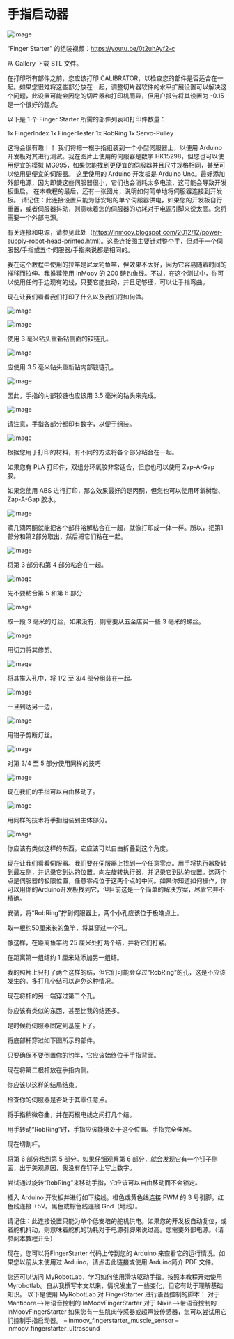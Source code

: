 <h1>手指启动器</h1>

![image](https://github.com/user-attachments/assets/e11c5040-58f2-4373-818e-6e0ab84f2eed)

“Finger Starter” 的组装视频：https://youtu.be/0t2uhAyf2-c

从 Gallery 下载 STL 文件。

在打印所有部件之前，您应该打印 CALIBRATOR，以检查您的部件是否适合在一起。如果您很难将这些部分放在一起，调整切片器软件的水平扩展设置可以解决这个问题，此设置可能会因您的切片器和打印机而异，但用户报告将其设置为 -0.15 是一个很好的起点。

以下是 1 个 Finger Starter 所需的部件列表和打印件数量：

1x FingerIndex
1x FingerTester
1x RobRing
1x Servo-Pulley

这将会很有趣！！
我们将把一根手指组装到一个小型伺服器上，以便用 Arduino 开发板对其进行测试。我在图片上使用的伺服器是数字 HK15298，但您也可以使用便宜的模拟 MG995，如果您能找到更便宜的伺服器并且尺寸规格相同，甚至可以使用更便宜的伺服器。
这里使用的 Arduino 开发板是 Arduino Uno。最好添加外部电源，因为即使这些伺服器很小，它们也会消耗太多电流，这可能会导致开发板重启。
在本教程的最后，还有一张图片，说明如何简单地将伺服器连接到开发板。
请记住：此连接设置只能为低安培的单个伺服器供电，如果您的开发板自行重置，或者伺服器抖动，则意味着您的伺服器的功耗对于电源引脚来说太高。您将需要一个外部电源。

有关连接和电源，请参见此处（https://inmoov.blogspot.com/2012/12/power-supply-robot-head-printed.html)。这些连接图主要针对整个手，但对于一个伺服器/手指或五个伺服器/手指来说都是相同的。

我在这个教程中使用的拉竿是尼龙钓鱼竿，但效果不太好，因为它容易随着时间的推移而拉伸。我推荐使用 InMoov 的 200 磅钓鱼线。不过，在这个测试中，你可以使用任何手边现有的线，只要它能拉动，并且足够细，可以让手指弯曲。

现在让我们看看我们打印了什么以及我们将如何做。

![image](https://github.com/user-attachments/assets/5ec851ff-a57c-44d5-9847-c16a130e2357)

![image](https://github.com/user-attachments/assets/71942264-00af-45b1-a556-0714ad8ff87b)

使用 3 毫米钻头重新钻侧面的铰链孔。

![image](https://github.com/user-attachments/assets/d6775dcb-cde7-44b2-8322-7ac950d0b7bb)

应使用 3.5 毫米钻头重新钻内部铰链孔。

![image](https://github.com/user-attachments/assets/7838702e-26f7-4480-9b68-465f2b46d6a5)

因此，手指的内部铰链也应该用 3.5 毫米的钻头来完成。

![image](https://github.com/user-attachments/assets/0052f522-7183-4533-bbf7-050cbe9b736b)

请注意，手指各部分都印有数字，以便于组装。

![image](https://github.com/user-attachments/assets/2e780e27-d6e7-432d-9620-0671f1236d09)

根据您用于打印的材料，有不同的方法将各个部分粘合在一起。

如果您有 PLA 打印件，双组分环氧胶非常适合，但您也可以使用 Zap-A-Gap 胶。

如果您使用 ABS 进行打印，那么效果最好的是丙酮，但您也可以使用环氧树脂、Zap-A-Gap 胶水。

![image](https://github.com/user-attachments/assets/8861c3ac-7680-4a39-a367-83567327bae3)

滴几滴丙酮就能把各个部件溶解粘合在一起，就像打印成一体一样。所以，把第1部分和第2部分取出，然后把它们粘在一起。

![image](https://github.com/user-attachments/assets/65aa3d0b-2b32-4636-bcc2-1597c77d6504)

将第 3 部分和第 4 部分粘合在一起。

![image](https://github.com/user-attachments/assets/359d9b6a-8692-4f0a-a00d-06b738887817)

先不要粘合第 5 和第 6 部分

![image](https://github.com/user-attachments/assets/1566c832-c008-4c74-9aca-a40ca598c68e)

取一段 3 毫米的灯丝，如果没有，则需要从五金店买一些 3 毫米的螺丝。

![image](https://github.com/user-attachments/assets/fdefec1f-f731-4e3c-9aee-9ec4fb413f3f)

用切刀将其修剪。

![image](https://github.com/user-attachments/assets/79e8f531-47e3-4c55-bb83-6511b26031cc)

将其推入孔中，将 1/2 至 3/4 部分组装在一起。

![image](https://github.com/user-attachments/assets/684aba5b-a5ae-4beb-b1f2-77246ec6d5e8)

一旦到达另一边，

![image](https://github.com/user-attachments/assets/cc89bd89-9e30-4a65-a262-5d220e4e627f)

用钳子剪断灯丝。

![image](https://github.com/user-attachments/assets/6d64f476-b338-4148-bcc0-b2a8652294d6)

对第 3/4 至 5 部分使用同样的技巧

![image](https://github.com/user-attachments/assets/042b0e39-0225-4c7a-9737-84494ef4327a)

现在我们的手指可以自由移动了。

![image](https://github.com/user-attachments/assets/387609c8-c183-472c-a311-13daa1e5a32f)

用同样的技术将手指组装到主体部分。

![image](https://github.com/user-attachments/assets/6c9f8bdd-2a6a-407b-bb13-11b8e70bf5f5)

你应该有类似这样的东西。它应该可以自由折叠到这个角度。



现在让我们看看伺服器。我们要在伺服器上找到一个任意零点。用手将执行器旋转到最左侧，并记录它到达的位置。向左旋转执行器，并记录它到达的位置。这两个点是伺服器的极限位置，任意零点位于这两个点的中间。如果你知道如何操作，你可以用你的Arduino开发板找到它，但目前这是一个简单的解决方案，尽管它并不精确。


安装，将“RobRing”拧到伺服器上，两个小孔应该位于极端点上。



取一根约50厘米长的鱼竿，将其穿过一个孔。

像这样，在距离鱼竿约 25 厘米处打两个结，并将它们打紧。


在距离第一组结约 1 厘米处添加另一组结。

我的照片上只打了两个这样的结，但它们可能会穿过“RobRing”的孔，这是不应该发生的。多打几个结可以避免这种情况。

现在将杆的另一端穿过第二个孔。


你应该有类似的东西，甚至比我的结还多。


是时候将伺服器固定到基座上了。


将底部杆穿过如下图所示的部件。



只要确保不要倒置你的钓竿，它应该始终位于手指背面。



现在将第二根杆放在手指内侧。





你应该以这样的结局结束。


检查你的伺服器是否处于其零任意点。


将手指稍微卷曲，并在两根电线之间打几个结。



用手转动“RobRing”时，手指应该能够处于这个位置。手指完全伸展。


现在切割杆。


将第 6 部分粘到第 5 部分。如果仔细观察第 6 部分，就会发现它有一个钉子侧面，出于美观原因，我没有在钉子上写上数字。



尝试通过旋转“RobRing”来移动手指，它应该可以自由移动而不会锁定。


插入 Arduino 开发板并进行如下接线。橙色或黄色线连接 PWM 的 3 号引脚。红色线连接 +5V。黑色或棕色线连接 Gnd（地线）。

请记住：此连接设置只能为单个低安培的舵机供电。如果您的开发板自动复位，或者舵机抖动，则意味着舵机的功耗对于电源引脚来说过高。您需要外部电源。（请参阅本教程开头）

现在，您可以将FingerStarter 代码上传到您的 Arduino 来查看它的运行情况。如果您以前从未使用过 Arduino，请点击此链接或使用 Arduino简介 PDF 文件。

您还可以访问 MyRobotLab，学习如何使用滑块驱动手指。按照本教程开始使用 Myrobotlab。自从我撰写本文以来，情况发生了一些变化，但它有助于理解基础知识。
以下是使用 MyRobotLab 对 FingerStarter 进行语音控制的脚本：
对于 Manticore–>带语音控制的 InMoovFingerStarter
对于 Nixie–>带语音控制的 InMoovFingerStarter
如果您有一些肌肉传感器或超声波传感器，您可以尝试用它们控制手指启动器。
– inmoov_fingerstarter_muscle_sensor
– inmoov_fingerstarter_ultrasound
